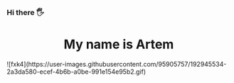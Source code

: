 ### Hi there 🖐 
<h1 align="center"> My name is Artem </h1>
![fxk4](https://user-images.githubusercontent.com/95905757/192945534-2a3da580-ecef-4b6b-a0be-991e154e95b2.gif)





<!--
**ArtemZEL/ArtemZEL** is a ✨ _special_ ✨ repository because its `README.md` (this file) appears on your GitHub profile.

Here are some ideas to get you started:

- 🔭 I’m currently working on ...
- 🌱 I’m currently learning ...
- 👯 I’m looking to collaborate on ...
- 🤔 I’m looking for help with ...
- 💬 Ask me about ...
- 📫 How to reach me: ...
- 😄 Pronouns: ...
- ⚡ Fun fact: ...
-->
